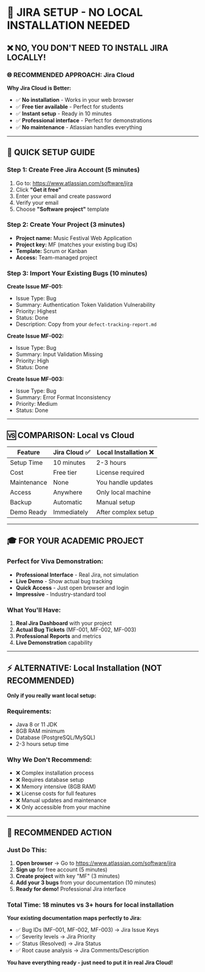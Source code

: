 # 🚀 JIRA SETUP - NO LOCAL INSTALLATION NEEDED

## ❌ **NO, YOU DON'T NEED TO INSTALL JIRA LOCALLY!**

### 🌐 **RECOMMENDED APPROACH: Jira Cloud**

**Why Jira Cloud is Better:**
- ✅ **No installation** - Works in your web browser
- ✅ **Free tier available** - Perfect for students
- ✅ **Instant setup** - Ready in 10 minutes
- ✅ **Professional interface** - Perfect for demonstrations
- ✅ **No maintenance** - Atlassian handles everything

---

## 🎯 **QUICK SETUP GUIDE**

### **Step 1: Create Free Jira Account (5 minutes)**
1. Go to: https://www.atlassian.com/software/jira
2. Click **"Get it free"**
3. Enter your email and create password
4. Verify your email
5. Choose **"Software project"** template

### **Step 2: Create Your Project (3 minutes)**
- **Project name:** Music Festival Web Application
- **Project key:** MF (matches your existing bug IDs)
- **Template:** Scrum or Kanban
- **Access:** Team-managed project

### **Step 3: Import Your Existing Bugs (10 minutes)**

**Create Issue MF-001:**
- Issue Type: Bug
- Summary: Authentication Token Validation Vulnerability
- Priority: Highest
- Status: Done
- Description: Copy from your `defect-tracking-report.md`

**Create Issue MF-002:**
- Issue Type: Bug  
- Summary: Input Validation Missing
- Priority: High
- Status: Done

**Create Issue MF-003:**
- Issue Type: Bug
- Summary: Error Format Inconsistency  
- Priority: Medium
- Status: Done

---

## 🆚 **COMPARISON: Local vs Cloud**

| Feature | Jira Cloud ✅ | Local Installation ❌ |
|---------|---------------|----------------------|
| Setup Time | 10 minutes | 2-3 hours |
| Cost | Free tier | License required |
| Maintenance | None | You handle updates |
| Access | Anywhere | Only local machine |
| Backup | Automatic | Manual setup |
| Demo Ready | Immediately | After complex setup |

---

## 🎓 **FOR YOUR ACADEMIC PROJECT**

### **Perfect for Viva Demonstration:**
- **Professional Interface** - Real Jira, not simulation
- **Live Demo** - Show actual bug tracking
- **Quick Access** - Just open browser and login
- **Impressive** - Industry-standard tool

### **What You'll Have:**
1. **Real Jira Dashboard** with your project
2. **Actual Bug Tickets** (MF-001, MF-002, MF-003)
3. **Professional Reports** and metrics
4. **Live Demonstration** capability

---

## ⚡ **ALTERNATIVE: Local Installation (NOT RECOMMENDED)**

**Only if you really want local setup:**

### **Requirements:**
- Java 8 or 11 JDK
- 8GB RAM minimum
- Database (PostgreSQL/MySQL)
- 2-3 hours setup time

### **Why We Don't Recommend:**
- ❌ Complex installation process
- ❌ Requires database setup
- ❌ Memory intensive (8GB RAM)
- ❌ License costs for full features
- ❌ Manual updates and maintenance
- ❌ Only accessible from your machine

---

## 🎯 **RECOMMENDED ACTION**

### **Just Do This:**
1. **Open browser** → Go to https://www.atlassian.com/software/jira
2. **Sign up** for free account (5 minutes)
3. **Create project** with key "MF" (3 minutes)
4. **Add your 3 bugs** from your documentation (10 minutes)
5. **Ready for demo!** Professional Jira interface

### **Total Time: 18 minutes vs 3+ hours for local installation**

**Your existing documentation maps perfectly to Jira:**
- ✅ Bug IDs (MF-001, MF-002, MF-003) → Jira Issue Keys
- ✅ Severity levels → Jira Priority
- ✅ Status (Resolved) → Jira Status
- ✅ Root cause analysis → Jira Comments/Description

**You have everything ready - just need to put it in real Jira Cloud!**
